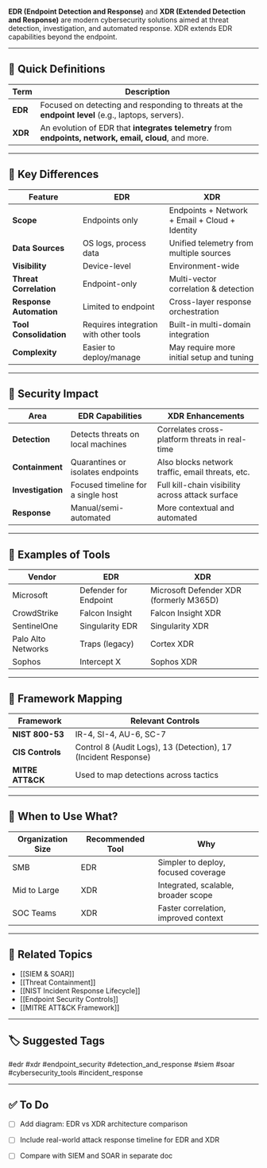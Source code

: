 **EDR (Endpoint Detection and Response)** and **XDR (Extended Detection and Response)** are modern cybersecurity solutions aimed at threat detection, investigation, and automated response. XDR extends EDR capabilities beyond the endpoint.

---

## 🎯 Quick Definitions

| Term  | Description |
|-------|-------------|
| **EDR** | Focused on detecting and responding to threats at the **endpoint level** (e.g., laptops, servers). |
| **XDR** | An evolution of EDR that **integrates telemetry** from **endpoints, network, email, cloud**, and more. |

---

## 🧱 Key Differences

| Feature                      | EDR                                | XDR                                                |
|------------------------------|-------------------------------------|-----------------------------------------------------|
| **Scope**                    | Endpoints only                      | Endpoints + Network + Email + Cloud + Identity     |
| **Data Sources**             | OS logs, process data               | Unified telemetry from multiple sources            |
| **Visibility**               | Device-level                        | Environment-wide                                   |
| **Threat Correlation**       | Endpoint-only                       | Multi-vector correlation & detection               |
| **Response Automation**      | Limited to endpoint                 | Cross-layer response orchestration                 |
| **Tool Consolidation**       | Requires integration with other tools| Built-in multi-domain integration                  |
| **Complexity**               | Easier to deploy/manage             | May require more initial setup and tuning          |

---

## 🔐 Security Impact

| Area                     | EDR Capabilities                     | XDR Enhancements                                  |
|--------------------------|--------------------------------------|---------------------------------------------------|
| **Detection**            | Detects threats on local machines    | Correlates cross-platform threats in real-time    |
| **Containment**          | Quarantines or isolates endpoints    | Also blocks network traffic, email threats, etc.  |
| **Investigation**        | Focused timeline for a single host   | Full kill-chain visibility across attack surface  |
| **Response**             | Manual/semi-automated                | More contextual and automated                     |

---

## 🧰 Examples of Tools

| Vendor             | EDR                                | XDR                                      |
|--------------------|-------------------------------------|------------------------------------------|
| Microsoft          | Defender for Endpoint               | Microsoft Defender XDR (formerly M365D)  |
| CrowdStrike        | Falcon Insight                      | Falcon Insight XDR                       |
| SentinelOne        | Singularity EDR                     | Singularity XDR                          |
| Palo Alto Networks | Traps (legacy)                      | Cortex XDR                               |
| Sophos             | Intercept X                         | Sophos XDR                               |

---

## 🧭 Framework Mapping

| Framework        | Relevant Controls                            |
|------------------|-----------------------------------------------|
| **NIST 800-53**   | IR-4, SI-4, AU-6, SC-7                        |
| **CIS Controls**  | Control 8 (Audit Logs), 13 (Detection), 17 (Incident Response) |
| **MITRE ATT&CK**  | Used to map detections across tactics        |

---

## 🧠 When to Use What?

| Organization Size | Recommended Tool | Why                                  |
|-------------------|------------------|--------------------------------------|
| SMB               | EDR              | Simpler to deploy, focused coverage  |
| Mid to Large      | XDR              | Integrated, scalable, broader scope  |
| SOC Teams         | XDR              | Faster correlation, improved context |

---

## 🔗 Related Topics

- [[SIEM & SOAR]]
- [[Threat Containment]]
- [[NIST Incident Response Lifecycle]]
- [[Endpoint Security Controls]]
- [[MITRE ATT&CK Framework]]

---

## 🏷 Suggested Tags

#edr #xdr #endpoint_security #detection_and_response #siem #soar #cybersecurity_tools #incident_response

---

## ✅ To Do

- [ ] Add diagram: EDR vs XDR architecture comparison
- [ ] Include real-world attack response timeline for EDR and XDR
- [ ] Compare with SIEM and SOAR in separate doc

